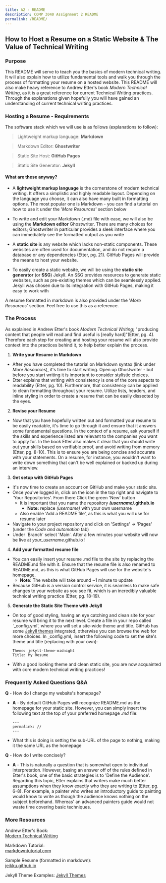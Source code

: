 ```yaml
---
title: A2 - README
description: COMP 3040 Assignment 2 README
permalink: /README/
---
```

## How to Host a Resume on a  Static Website & The Value of Technical Writing

### **Purpose**
This README will serve to teach you the basics of modern technical writing. It will also explain how to utilize fundamental tools and walk you through the process of formatting your resume on a hosted website. This README will also make heavy reference to Andrew Etter's book *Modern Technical Writing*, as it is a great reference for current Technical Writing practices. Through the explanations given hopefully you will have gained an understanding of current technical writing practices.

### **Hosting a Resume - Requirements**
The software stack which we will use is as follows (explanations to follow):  

> Lightweight markup language: **Markdown**
	  
> Markdown Editor: **Ghostwriter**  
  
> Static Site Host: **GitHub Pages**  
  
> Static Site Generator: **Jekyll**

#### What are these anyway?
- A **lightweight markup language** is the cornerstone of modern technical writing. It offers a simplistic and highly readable layout. Depending on the language you choose, it can also have many built in formatting options. The most popular one is Markdown - you can find a tutorial on how to use it under the '*More Resources*' section below  

- To write and edit your Markdown (.md) file with ease, we will also be using the **Markdown editor** Ghostwriter. There are many choices for editors; Ghostwriter in particular provides a sleek interface where you can immediately see the formatted output as you write  

- A **static site** is any website which lacks non-static components. These websites are often used for documentation, and do not require a database or any dependencies (Etter, pg. 21). GitHub Pages will provide the means to host your website.  

- To easily create a static website, we will be using the **static site generator** (or **SSG**) Jekyll. An SSG provides resources to generate static websites, such as pre-existing themes which can be seamlessly applied. Jekyll was chosen due to its integration with GitHub Pages, making it easy to work with

A resume formatted in markdown is also provided under the '*More Resources*' section. Feel free to use this as a reference.

### **The Process**
As explained in Andrew Etter's book *Modern Technical Writing*; "producing content that people will read and find useful is [really hard]"(Etter, pg. 4). Therefore each step for creating and hosting your resume will also provide context into the practices behind it, to help better explain the process.

1. **Write your Resume in Markdown**  
- After you have completed the tutorial on Markdown syntax (link under *More Resources*), it's time to start writing. Open up Ghostwriter - but before you start writing it is important to consider stylistic choices.  
- Etter explains that writing with consistency is one of the core aspects to readability (Etter, pg. 10). Furthermore, that consistency can be applied to clean formatting throughout your resume. Utilize lists, headers, and inline styling in order to create a resume that can be easily dissected by the eyes.

2. **Revise your Resume**  
- Now that you have hopefully written out and formatted your resume to be easily readable, it's time to go through it and ensure that it answers some fundamental questions. In the context of a resume, ask yourself if the skills and experience listed are relevant to the companies you want to apply for. In the book Etter also makes it clear that you should write out your skills based on verifiable proof, and avoid writing from memory (Etter, pg. 8-10). This is to ensure you are being concise and accurate with your statements. On a resume, for instance, you wouldn't want to write down something that can't be well explained or backed up during an interview.	

3. **Get setup with GitHub Pages**  
- It's now time to create an account on GitHub and make your static site.  
- Once you've logged in, click on the icon in the top right and navigate to 'Your Repositories'. From there Click the green 'New' button
	- It is important that you name the repository ***(username)*.github.io**
		- **Note:** replace *(username)* with your own username  
	- Also enable 'Add a README file', as this is what you will use for resume later  
- Navigate to your project repository and click on 'Settings' -> 'Pages' (under the *Code and automation* tab)  
- Under 'Branch' select 'Main'. After a few minutes your website will now be live at *your_username*.github.io !

4. **Add your formatted resume file**  
- You can easily insert your resume .md file to the site by replacing the README.md file with it. Ensure that the resume file is also renamed to README.md, as this is what GitHub Pages will use for the website's homepage. 		
	- **Note:** The website will take around ~1 minute to update 
- Because GitHub is a version control service, it is seamless to make safe changes to your website as you see fit, which is an incredibly valuable technical writing practice (Etter, pg. 18-19).  

5. **Generate the Static Site Theme with Jekyll**
- On top of good styling, having an eye catching and clean site for your resume will bring it to the next level. Create a file in your repo called '_config.yml', where you will set a site-wide theme and title. GitHub has some [Jekyll themes](https://pages.github.com/themes/) integrated, otherwise you can browse the web for more choices. In _config.yml, insert the following code to set the site's theme and title (replacing with your own):  

	```
	Theme: jekyll-theme-midnight
	Title: My Resume
	```

- With a good looking theme and clean static site, you are now acquainted with core modern technical writing practices!

### **Frequently Asked Questions Q&A**

**Q** - How do I change my website's homepage?  
* **A** - By default GitHub Pages will recognize README.md as the homepage for your static site. However, you can simply insert the following text at the top of your preferred homepage *.md* file:  

	```
	---
	permalink: //
	---
	 ```

* What this is doing is setting the sub-URL of the page to nothing, making it the same URL as the homepage
	
**Q** - How do I write concisely?  
* **A** - This is naturally a question that is somewhat open to individual interpretation. However, basing an answer off of the rules defined in Etter's book, one of the basic strategies is to 'Define the Audience'. Regarding this topic, Etter explains that writers make much better assumptions when they know exactly who they are writing to (Etter, pg. 6-8). For example, a painter who writes an introductory guide to painting would know to write as though the audience knows nothing on the subject beforehand. Whereas' an advanced painters guide would not waste time covering basic techniques.

### More Resources
Andrew Etter's Book:  
[Modern Technical Writing](https://www.amazon.ca/Modern-Technical-Writing-Introduction-Documentation-ebook/dp/B01A2QL9SS "Modern Technical Writing")

Markdown Tutorial:  
[markdowntutorial.com](https://www.markdowntutorial.com/ "Markdown Tutorial") 

Sample Resume (formatted in markdown):  
[jeikku.github.io](https://jeikku.github.io/ "Resume | Jacob Broggy")

Jekyll Theme Examples:
[Jekyll Themes](https://pages.github.com/themes/ "Themes")
